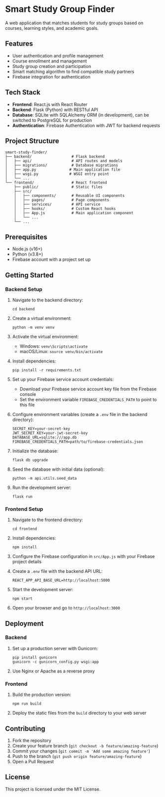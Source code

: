 # Smart Study Group Finder

A web application that matches students for study groups based on courses, learning styles, and academic goals.

## Features

- User authentication and profile management
- Course enrollment and management
- Study group creation and participation
- Smart matching algorithm to find compatible study partners
- Firebase integration for authentication

## Tech Stack

- **Frontend**: React.js with React Router
- **Backend**: Flask (Python) with RESTful API
- **Database**: SQLite with SQLAlchemy ORM (in development), can be switched to PostgreSQL for production
- **Authentication**: Firebase Authentication with JWT for backend requests

## Project Structure

```
smart-study-finder/
├── backend/                  # Flask backend
│   ├── api/                  # API routes and models
│   ├── migrations/           # Database migrations
│   ├── app.py               # Main application file
│   ├── wsgi.py              # WSGI entry point
│   └── ...
└── frontend/                 # React frontend
    ├── public/               # Static files
    ├── src/
    │   ├── components/       # Reusable UI components
    │   ├── pages/            # Page components
    │   ├── services/         # API service
    │   ├── hooks/            # Custom React hooks
    │   ├── App.js            # Main application component
    │   └── ...
    └── ...
```

## Prerequisites

- Node.js (v16+)
- Python (v3.8+)
- Firebase account with a project set up

## Getting Started

### Backend Setup

1. Navigate to the backend directory:
   ```
   cd backend
   ```

2. Create a virtual environment:
   ```
   python -m venv venv
   ```

3. Activate the virtual environment:
   - Windows: `venv\Scripts\activate`
   - macOS/Linux: `source venv/bin/activate`

4. Install dependencies:
   ```
   pip install -r requirements.txt
   ```

5. Set up your Firebase service account credentials:
   - Download your Firebase service account key file from the Firebase console
   - Set the environment variable `FIREBASE_CREDENTIALS_PATH` to point to this file

6. Configure environment variables (create a `.env` file in the backend directory):
   ```
   SECRET_KEY=your-secret-key
   JWT_SECRET_KEY=your-jwt-secret-key
   DATABASE_URL=sqlite:///app.db
   FIREBASE_CREDENTIALS_PATH=path/to/firebase-credentials.json
   ```

7. Initialize the database:
   ```
   flask db upgrade
   ```

8. Seed the database with initial data (optional):
   ```
   python -m api.utils.seed_data
   ```

9. Run the development server:
   ```
   flask run
   ```

### Frontend Setup

1. Navigate to the frontend directory:
   ```
   cd frontend
   ```

2. Install dependencies:
   ```
   npm install
   ```

3. Configure the Firebase configuration in `src/App.js` with your Firebase project details

4. Create a `.env` file with the backend API URL:
   ```
   REACT_APP_API_BASE_URL=http://localhost:5000
   ```

5. Start the development server:
   ```
   npm start
   ```

6. Open your browser and go to `http://localhost:3000`

## Deployment

### Backend

1. Set up a production server with Gunicorn:
   ```
   pip install gunicorn
   gunicorn -c gunicorn_config.py wsgi:app
   ```

2. Use Nginx or Apache as a reverse proxy

### Frontend

1. Build the production version:
   ```
   npm run build
   ```

2. Deploy the static files from the `build` directory to your web server

## Contributing

1. Fork the repository
2. Create your feature branch (`git checkout -b feature/amazing-feature`)
3. Commit your changes (`git commit -m 'Add some amazing feature'`)
4. Push to the branch (`git push origin feature/amazing-feature`)
5. Open a Pull Request

## License

This project is licensed under the MIT License.
